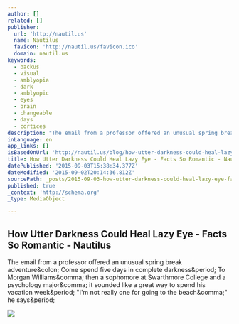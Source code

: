 ```yaml
---
author: []
related: []
publisher:
  url: 'http://nautil.us'
  name: Nautilus
  favicon: 'http://nautil.us/favicon.ico'
  domain: nautil.us
keywords:
  - backus
  - visual
  - amblyopia
  - dark
  - amblyopic
  - eyes
  - brain
  - changeable
  - days
  - cortices
description: "The email from a professor offered an unusual spring break adventure: Come spend five days in complete darkness. To Morgan Williams, then a sophomore at Swarthmore College and a psychology major, it sounded like a great way to spend his vacation week. \"I'm not really one for going to the beach,\" he says."
inLanguage: en
app_links: []
isBasedOnUrl: 'http://nautil.us/blog/how-utter-darkness-could-heal-lazy-eye'
title: How Utter Darkness Could Heal Lazy Eye - Facts So Romantic - Nautilus
datePublished: '2015-09-03T15:38:34.377Z'
dateModified: '2015-09-02T20:14:36.812Z'
sourcePath: _posts/2015-09-03-how-utter-darkness-could-heal-lazy-eye-facts-so-romantic-.md
published: true
_context: 'http://schema.org'
_type: MediaObject

---
```

<article style=""><h1>How Utter Darkness Could Heal Lazy Eye - Facts So Romantic - Nautilus</h1><p>The email from a professor offered an unusual spring break adventure&amp;colon; Come spend five days in complete darkness&amp;period; To Morgan Williams&amp;comma; then a sophomore at Swarthmore College and a psychology major&amp;comma; it sounded like a great way to spend his vacation week&amp;period; "I'm not really one for going to the beach&amp;comma;" he says&amp;period;</p><img src="http://static.nautil.us/7011_970627414218ccff3497cb7a784288f5.jpg" /></article>